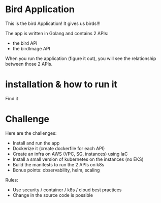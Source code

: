 # Bird Application

This is the bird Application! It gives us birds!!!

The app is written in Golang and contains 2 APIs:
- the bird API
- the birdImage API

When you run the application (figure it out), you will see the relationship between those 2 APIs.

# installation & how to run it

Find it

# Challenge

Here are the challenges:
- Install and run the app
- Dockerize it (create dockerfile for each API)
- Create an infra on AWS (VPC, SG, instances) using IaC
- Install a small version of kubernetes on the instances (no EKS)
- Build the manifests to run the 2 APIs on k8s 
- Bonus points: observability, helm, scaling

Rules:
- Use security / container / k8s / cloud best practices
- Change in the source code is possible